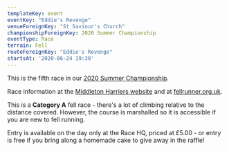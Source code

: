 ```yaml
---
templateKey: event
eventKey: "Eddie's Revenge"
venueForeignKey: "St Saviour's Church"
championshipForeignKey: 2020 Summer Championship
eventType: Race
terrain: Fell
routeForeignKey: "Eddie's Revenge"
startsAt: '2020-06-24 19:30'
---
```

This is the fifth race in our [2020 Summer Championship](/championships/2020-summer-championship/).

Race information at the [Middleton Harriers website](https://middletonharriers.jimdo.com/our-races-eddies-revenge/) 
and at [fellrunner.org.uk](https://www.fellrunner.org.uk/races.php?id=6799).

This is a **Category A** fell race - there's a lot of climbing relative to the
distance covered. However, the course is marshalled so it is accessible if you
are new to fell running.

Entry is available on the day only at the Race HQ, priced at £5.00 - or entry is
free if you bring along a homemade cake to give away in the raffle!
